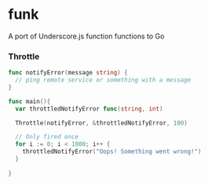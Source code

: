 funk
====

A port of Underscore.js function functions to Go

### Throttle

```Go
func notifyError(message string) {
  // ping remote service or something with a message
}

func main(){
  var throttledNotifyError func(string, int)

  Throttle(notifyError, &throttledNotifyError, 100)

  // Only fired once
  for i := 0; i < 1000; i++ {
    throttledNotifyError("Oops! Something went wrong!")
  }
  
}


```
